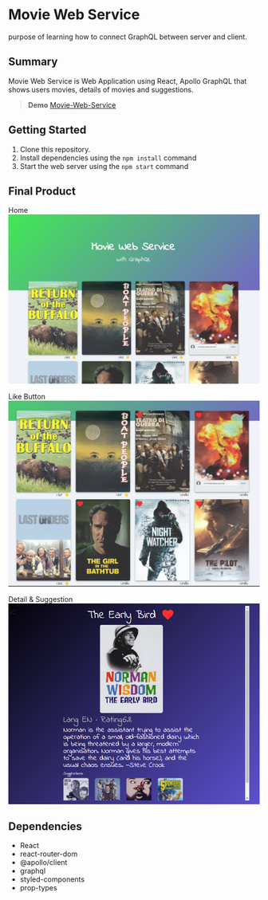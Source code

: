 # Movie Web Service

purpose of learning how to connect GraphQL between server and client.

## Summary

Movie Web Service is Web Application using React, Apollo GraphQL that shows users movies, details of movies and suggestions.

> **Demo** [Movie-Web-Service]("https://eavank.github.io/movie-web-service")

## Getting Started

1. Clone this repository.
2. Install dependencies using the `npm install` command
3. Start the web server using the `npm start` command

## Final Product

Home
<img src="./docs/images/home.png" alt="home page">

Like Button
<img src="./docs/images/like.png" alt="like">

Detail & Suggestion
<img src="./docs/images/detail.png" alt="detail&suggestion">

## Dependencies

- React
- react-router-dom
- @apollo/client
- graphql
- styled-components
- prop-types
